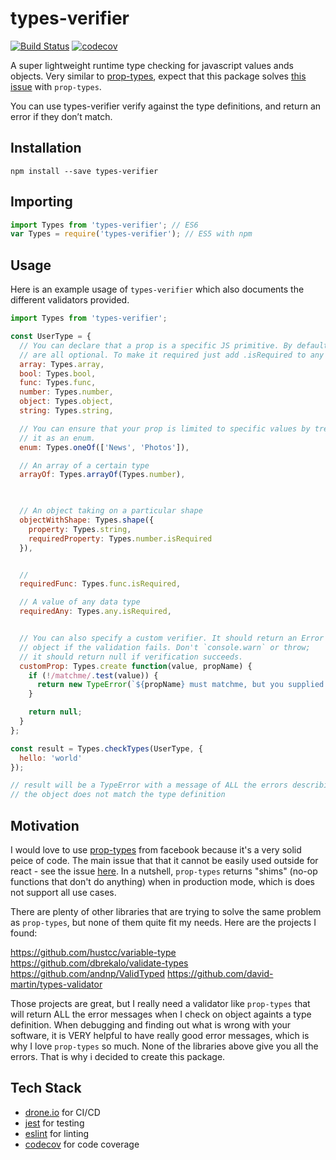 # types-verifier

[![Build Status](https://cloud.drone.io/api/badges/joeyjiron06/types-verifier/status.svg)](https://cloud.drone.io/joeyjiron06/types-verifier)
[![codecov](https://codecov.io/gh/joeyjiron06/types-verifier/branch/master/graph/badge.svg)](https://codecov.io/gh/joeyjiron06/types-verifier)


A super lightweight runtime type checking for javascript values ands objects. Very similar to [prop-types](https://github.com/facebook/prop-types), expect that this package solves [this issue](https://github.com/facebook/prop-types/issues/34) with `prop-types`.


You can use types-verifier verify against the type definitions, and return an error if they don’t match.

## Installation

```
npm install --save types-verifier
```

## Importing

```javascript
import Types from 'types-verifier'; // ES6
var Types = require('types-verifier'); // ES5 with npm
```

## Usage

Here is an example usage of `types-verifier` which also documents the different validators provided.

```javascript
import Types from 'types-verifier';

const UserType = {
  // You can declare that a prop is a specific JS primitive. By default, these
  // are all optional. To make it required just add .isRequired to any validator
  array: Types.array,
  bool: Types.bool,
  func: Types.func,
  number: Types.number,
  object: Types.object,
  string: Types.string,

  // You can ensure that your prop is limited to specific values by treating
  // it as an enum.
  enum: Types.oneOf(['News', 'Photos']),

  // An array of a certain type
  arrayOf: Types.arrayOf(Types.number),


  
  // An object taking on a particular shape
  objectWithShape: Types.shape({
    property: Types.string,
    requiredProperty: Types.number.isRequired
  }),


  //
  requiredFunc: Types.func.isRequired,

  // A value of any data type
  requiredAny: Types.any.isRequired,


  // You can also specify a custom verifier. It should return an Error
  // object if the validation fails. Don't `console.warn` or throw;
  // it should return null if verification succeeds.
  customProp: Types.create function(value, propName) {
    if (!/matchme/.test(value)) {
      return new TypeError(`${propName} must matchme, but you supplied ${String(value)}`);
    }

    return null;
  }
};

const result = Types.checkTypes(UserType, {
  hello: 'world'
});

// result will be a TypeError with a message of ALL the errors describing why
// the object does not match the type definition
```


## Motivation

I would love to use [prop-types](https://github.com/facebook/prop-types) from facebook because it's a very solid peice of code. The main issue that that it cannot be easily used outside for react - see the issue [here](https://github.com/facebook/prop-types/issues/34). In a nutshell, `prop-types` returns "shims" (no-op functions that don't do anything) when in production mode, which is does not support all use cases.

There are plenty of other libraries that are trying to solve the same problem as `prop-types`, but none of them quite fit my needs. Here are the projects I found:

https://github.com/hustcc/variable-type
https://github.com/dbrekalo/validate-types
https://github.com/andnp/ValidTyped
https://github.com/david-martin/types-validator

Those projects are great, but I really need a validator like `prop-types` that will return ALL the error messages when I check on object againts a type definition. When debugging and finding out what is wrong with your software, it is VERY helpful to have really good error messages, which is why I love `prop-types` so much. None of the libraries above give you all the errors. That is why i decided to create this package.

## Tech Stack

- [drone.io](https://cloud.drone.io) for CI/CD
- [jest](https://jestjs.io/) for testing 
- [eslint](https://eslint.org/) for linting
- [codecov](https://codecov.io/) for code coverage